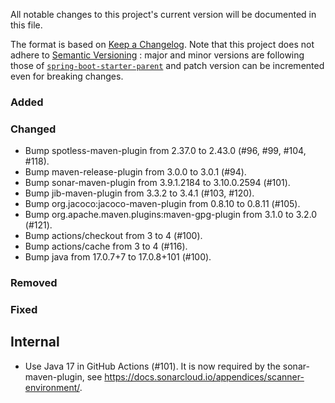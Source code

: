 All notable changes to this project's current version will be documented in this file.

The format is based on [Keep a Changelog](https://keepachangelog.com/en/1.0.0/). Note that
this project does not adhere to [Semantic Versioning](https://semver.org/spec/v2.0.0.html)
: major and minor versions are following those of
[`spring-boot-starter-parent`](https://spring.io/projects/spring-boot) and patch version
can be incremented even for breaking changes.

### Added

### Changed

- Bump spotless-maven-plugin from 2.37.0 to 2.43.0 (#96, #99, #104, #118).
- Bump maven-release-plugin from 3.0.0 to 3.0.1 (#94).
- Bump sonar-maven-plugin from 3.9.1.2184 to 3.10.0.2594 (#101).
- Bump jib-maven-plugin from 3.3.2 to 3.4.1 (#103, #120).
- Bump org.jacoco:jacoco-maven-plugin from 0.8.10 to 0.8.11 (#105).
- Bump org.apache.maven.plugins:maven-gpg-plugin from 3.1.0 to 3.2.0 (#121).
- Bump actions/checkout from 3 to 4 (#100).
- Bump actions/cache from 3 to 4 (#116).
- Bump java from 17.0.7+7 to 17.0.8+101 (#100).

### Removed

### Fixed

## Internal

- Use Java 17 in GitHub Actions (#101). It is now required by the sonar-maven-plugin, see
  https://docs.sonarcloud.io/appendices/scanner-environment/.
